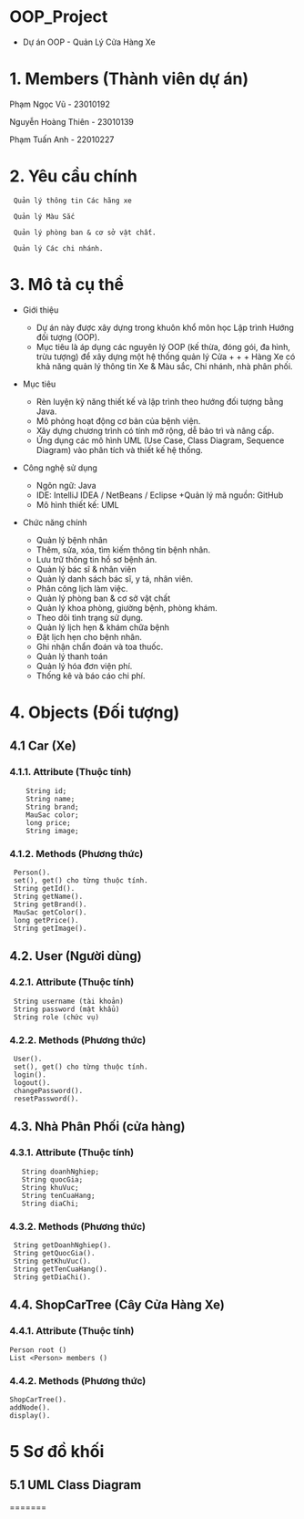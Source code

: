 # OOP_Project

- Dự án OOP - Quản Lý Cửa Hàng Xe

# 1. Members (Thành viên dự án)
Phạm Ngọc Vũ - 23010192

Nguyễn Hoàng Thiên - 23010139

Phạm Tuấn Anh - 22010227
# 2. Yêu cầu chính

     Quản lý thông tin Các hãng xe

     Quản lý Màu Sắc

     Quản lý phòng ban & cơ sở vật chất.
     
     Quản lý Các chi nhánh.

# 3. Mô tả cụ thể

- Giới thiệu

    + Dự án này được xây dựng trong khuôn khổ môn học Lập trình Hướng đối tượng (OOP).
    + Mục tiêu là áp dụng các nguyên lý OOP (kế thừa, đóng gói, đa hình, trừu tượng) để xây dựng một hệ thống quản lý Cửa + + + Hàng Xe có khả năng quản lý thông tin Xe & Màu sắc, Chi nhánh, nhà phân phối.
- Mục tiêu

    + Rèn luyện kỹ năng thiết kế và lập trình theo hướng đối tượng bằng Java.
    + Mô phỏng hoạt động cơ bản của bệnh viện.
    + Xây dựng chương trình có tính mở rộng, dễ bảo trì và nâng cấp.
    + Ứng dụng các mô hình UML (Use Case, Class Diagram, Sequence Diagram) vào phân   tích và thiết kế hệ thống.

- Công nghệ sử dụng

   + Ngôn ngữ: Java
   + IDE: IntelliJ IDEA / NetBeans / Eclipse
   +Quản lý mã nguồn: GitHub
   + Mô hình thiết kế: UML

- Chức năng chính

    + Quản lý bệnh nhân
    + Thêm, sửa, xóa, tìm kiếm thông tin bệnh nhân.
    + Lưu trữ thông tin hồ sơ bệnh án.
    + Quản lý bác sĩ & nhân viên
    + Quản lý danh sách bác sĩ, y tá, nhân viên.
    + Phân công lịch làm việc.
    + Quản lý phòng ban & cơ sở vật chất
    + Quản lý khoa phòng, giường bệnh, phòng khám.
    + Theo dõi tình trạng sử dụng.
    + Quản lý lịch hẹn & khám chữa bệnh
    + Đặt lịch hẹn cho bệnh nhân.
    + Ghi nhận chẩn đoán và toa thuốc.
    + Quản lý thanh toán
    + Quản lý hóa đơn viện phí.
    + Thống kê và báo cáo chi phí.

# 4. Objects (Đối tượng)

## 4.1 Car (Xe)

### 4.1.1. Attribute (Thuộc tính)

```
    String id;
    String name;
    String brand;
    MauSac color;
    long price;
    String image;
 ```

### 4.1.2. Methods (Phương thức)

```
 Person().
 set(), get() cho từng thuộc tính.
 String getId().
 String getName().
 String getBrand().
 MauSac getColor().
 long getPrice().
 String getImage().
 ```

## 4.2. User (Người dùng)

### 4.2.1. Attribute (Thuộc tính)

```
 String username (tài khoản)
 String password (mật khẩu)
 String role (chức vụ)
 ```

### 4.2.2. Methods (Phương thức)

```
 User().
 set(), get() cho từng thuộc tính.
 login().
 logout().
 changePassword().
 resetPassword().
 ```

## 4.3. Nhà Phân Phối (cửa hàng)

### 4.3.1. Attribute (Thuộc tính)

```
   String doanhNghiep; 
   String quocGia;  
   String khuVuc;    
   String tenCuaHang;   
   String diaChi; 
 ```

### 4.3.2. Methods (Phương thức)

```
 String getDoanhNghiep().
 String getQuocGia().
 String getKhuVuc().
 String getTenCuaHang().
 String getDiaChi().

 ```

## 4.4. ShopCarTree (Cây Cửa Hàng Xe)

### 4.4.1. Attribute (Thuộc tính)

 ```
Person root ()
List <Person> members ()
 ```

### 4.4.2. Methods (Phương thức)

 ```
ShopCarTree().
addNode().
display().
 ```


# 5 Sơ đồ khối

## 5.1 UML Class Diagram

=======

>>>>>>> 

